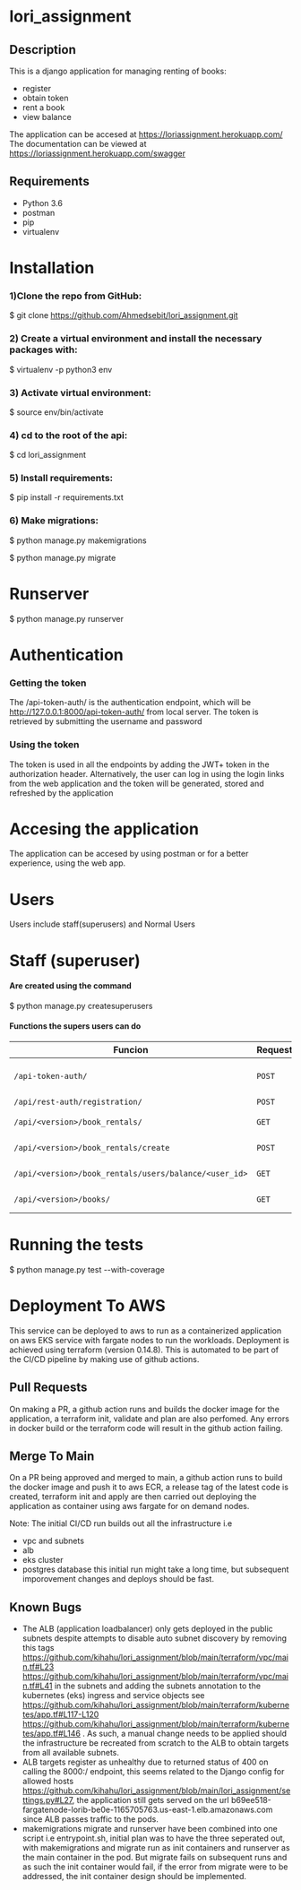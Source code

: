 # lori_assignment

## Description

This is a django application for managing renting of books:
* register
* obtain token
* rent a book
* view balance

The application can be accesed at https://loriassignment.herokuapp.com/
The documentation can be viewed at https://loriassignment.herokuapp.com/swagger


## Requirements
* Python 3.6
* postman
* pip
* virtualenv

# Installation
### 1)Clone the repo from GitHub:
$ git clone https://github.com/Ahmedsebit/lori_assignment.git

### 2) Create a virtual environment and install the necessary packages with:
$ virtualenv -p python3 env

### 3) Activate virtual environment:
$ source env/bin/activate

### 4) cd to the root of the api:
$ cd lori_assignment

### 5) Install requirements:
$ pip install -r requirements.txt

### 6) Make migrations:
$ python manage.py makemigrations

$ python manage.py migrate

# Runserver
$ python manage.py runserver

# Authentication
### Getting the token
The /api-token-auth/ is the authentication endpoint, which will be http://127.0.0.1:8000/api-token-auth/ from local server. The token is retrieved by submitting the username and password

### Using the token
The token is used in all the endpoints by adding the JWT+ token in the authorization header. Alternatively, the user can log in using the login links from the web application and the token will be generated, stored and refreshed by the application

# Accesing the application
The application can be accesed by using postman or for a better experience, using the web app.

# Users
Users include staff(superusers) and Normal Users
# Staff (superuser)
#### Are created using the command
$ python manage.py createsuperusers
#### Functions the supers users can do
| Funcion                                    | Request| command                 |
| ------------------------------------------ | -------| ------------------------|
| `/api-token-auth/`                         |`POST`  | Login and retrieve token|
| `/api/rest-auth/registration/`             |`POST`  | Registration            |
| `/api/<version>/book_rentals/`             |`GET`   | GET ALL RENTALS         |
| `/api/<version>/book_rentals/create`       |`POST`  | Create Book Rental      |
| `/api/<version>/book_rentals/users/balance/<user_id>`|`GET`   | GET balance   |
| `/api/<version>/books/`                    |`GET`   | GET All Books           |

# Running the tests
 $ python manage.py test --with-coverage

# Deployment To AWS
This service can be deployed to aws to run as a containerized application on aws EKS service with fargate nodes to run the workloads. Deployment is achieved using terraform (version 0.14.8). This is automated to be part of the CI/CD pipeline by making use of github actions.
## Pull Requests
On making a PR, a github action runs and builds the docker image for the application, a terraform init, validate and plan are also perfomed. Any errors in docker build or the terraform code will result in the github action failing.

## Merge To Main
On a PR being approved and merged to main, a github action runs to build the docker image and push it to aws ECR, a release tag of the latest code is created, terraform init and apply are then carried  out deploying the application as container using aws fargate for  on demand nodes.

Note: The initial CI/CD run builds out all the infrastructure i.e
- vpc and subnets
- alb
- eks cluster
- postgres database
this initial run might take a long time, but subsequent imporovement changes and deploys should be fast.

## Known Bugs
- The ALB (application loadbalancer) only gets deployed in the public subnets despite attempts to disable auto subnet discovery by removing this tags https://github.com/kihahu/lori_assignment/blob/main/terraform/vpc/main.tf#L23 https://github.com/kihahu/lori_assignment/blob/main/terraform/vpc/main.tf#L41 in the subnets and adding the subnets annotation to the kubernetes (eks) ingress and service objects see https://github.com/kihahu/lori_assignment/blob/main/terraform/kubernetes/app.tf#L117-L120 https://github.com/kihahu/lori_assignment/blob/main/terraform/kubernetes/app.tf#L146 . As such, a manual change needs to be applied should the infrastructure be recreated from scratch to the ALB to obtain targets from all available subnets.
- ALB targets register as unhealthy due to returned status of 400 on calling the 8000:/ endpoint, this seems related to the Django config for allowed hosts https://github.com/kihahu/lori_assignment/blob/main/lori_assignment/settings.py#L27, the application still gets served on the url b69ee518-fargatenode-lorib-be0e-1165705763.us-east-1.elb.amazonaws.com since ALB passes traffic to the pods.
- makemigrations migrate and runserver have been combined into one script i.e entrypoint.sh, initial plan was to have the three seperated out, with makemigrations and migrate run as init containers and runserver as the main container in the pod. But migrate fails on subsequent runs and as such the init container would fail, if the error from migrate were to be addressed, the init container design should be implemented.